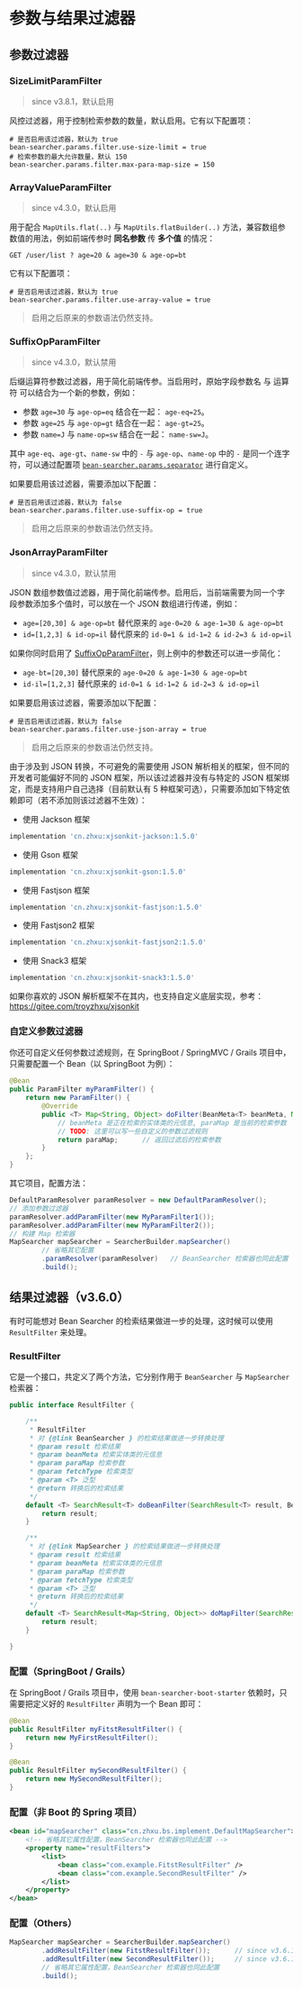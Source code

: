 # 参数与结果过滤器

## 参数过滤器

### SizeLimitParamFilter

> since v3.8.1，默认启用

风控过滤器，用于控制检索参数的数量，默认启用。它有以下配置项：

```properties
# 是否启用该过滤器，默认为 true
bean-searcher.params.filter.use-size-limit = true
# 检索参数的最大允许数量，默认 150
bean-searcher.params.filter.max-para-map-size = 150
```

### ArrayValueParamFilter

> since v4.3.0，默认启用

用于配合 `MapUtils.flat(..)` 与 `MapUtils.flatBuilder(..)` 方法，兼容数组参数值的用法，例如前端传参时 **同名参数** 传 **多个值** 的情况：

```
GET /user/list ? age=20 & age=30 & age-op=bt
```

它有以下配置项：

```properties
# 是否启用该过滤器，默认为 true
bean-searcher.params.filter.use-array-value = true
```

> 启用之后原来的参数语法仍然支持。

### SuffixOpParamFilter

> since v4.3.0，默认禁用

后缀运算符参数过滤器，用于简化前端传参。当启用时，原始字段参数名 与 运算符 可以结合为一个新的参数，例如：

* 参数 `age=30` 与 `age-op=eq` 结合在一起： `age-eq=25`。
* 参数 `age=25` 与 `age-op=gt` 结合在一起： `age-gt=25`。
* 参数 `name=J` 与 `name-op=sw` 结合在一起： `name-sw=J`。

其中 `age-eq`、`age-gt`、`name-sw` 中的 `-` 与 `age-op`、`name-op` 中的 `-` 是同一个连字符，可以通过配置项 [`bean-searcher.params.separator`](/guide/param/field) 进行自定义。

如果要启用该过滤器，需要添加以下配置：

```properties
# 是否启用该过滤器，默认为 false
bean-searcher.params.filter.use-suffix-op = true
```

> 启用之后原来的参数语法仍然支持。

### JsonArrayParamFilter

> since v4.3.0，默认禁用

JSON 数组参数值过滤器，用于简化前端传参。启用后，当前端需要为同一个字段参数添加多个值时，可以放在一个 JSON 数组进行传递，例如：

* `age=[20,30] & age-op=bt` 替代原来的 `age-0=20 & age-1=30 & age-op=bt`
* `id=[1,2,3] & id-op=il` 替代原来的 `id-0=1 & id-1=2 & id-2=3 & id-op=il`

如果你同时启用了 [SuffixOpParamFilter](#suffixopparamfilter)，则上例中的参数还可以进一步简化：

* `age-bt=[20,30]` 替代原来的 `age-0=20 & age-1=30 & age-op=bt`
* `id-il=[1,2,3]` 替代原来的 `id-0=1 & id-1=2 & id-2=3 & id-op=il`

如果要启用该过滤器，需要添加以下配置：

```properties
# 是否启用该过滤器，默认为 false
bean-searcher.params.filter.use-json-array = true
```

> 启用之后原来的参数语法仍然支持。

由于涉及到 JSON 转换，不可避免的需要使用 JSON 解析相关的框架，但不同的开发者可能偏好不同的 JSON 框架，所以该过滤器并没有与特定的 JSON 框架绑定，而是支持用户自己选择（目前默认有 5 种框架可选），只需要添加如下特定依赖即可（若不添加则该过滤器不生效）： 

* 使用 Jackson 框架

```gradle
implementation 'cn.zhxu:xjsonkit-jackson:1.5.0'
```

* 使用 Gson 框架

```gradle
implementation 'cn.zhxu:xjsonkit-gson:1.5.0'
```

* 使用 Fastjson 框架

```gradle
implementation 'cn.zhxu:xjsonkit-fastjson:1.5.0'
```

* 使用 Fastjson2 框架

```gradle
implementation 'cn.zhxu:xjsonkit-fastjson2:1.5.0'
```

* 使用 Snack3 框架

```gradle
implementation 'cn.zhxu:xjsonkit-snack3:1.5.0'
```

如果你喜欢的 JSON 解析框架不在其内，也支持自定义底层实现，参考：https://gitee.com/troyzhxu/xjsonkit

### 自定义参数过滤器

你还可自定义任何参数过滤规则，在 SpringBoot / SpringMVC / Grails 项目中，只需要配置一个 Bean（以 SpringBoot 为例）：

```java
@Bean
public ParamFilter myParamFilter() {
    return new ParamFilter() {
        @Override
        public <T> Map<String, Object> doFilter(BeanMeta<T> beanMeta, Map<String, Object> paraMap) {
            // beanMeta 是正在检索的实体类的元信息, paraMap 是当前的检索参数
            // TODO: 这里可以写一些自定义的参数过滤规则
            return paraMap;      // 返回过滤后的检索参数
        }
    };
}
```

其它项目，配置方法：

```java
DefaultParamResolver paramResolver = new DefaultParamResolver();
// 添加参数过滤器
paramResolver.addParamFilter(new MyParamFilter1());
paramResolver.addParamFilter(new MyParamFilter2());
// 构建 Map 检索器
MapSearcher mapSearcher = SearcherBuilder.mapSearcher()
        // 省略其它配置
        .paramResolver(paramResolver)   // BeanSearcher 检索器也同此配置
        .build();
```

## 结果过滤器（v3.6.0）

有时可能想对 Bean Searcher 的检索结果做进一步的处理，这时候可以使用 `ResultFilter` 来处理。

### ResultFilter

它是一个接口，共定义了两个方法，它分别作用于 `BeanSearcher` 与 `MapSearcher` 检索器：

```java
public interface ResultFilter {

    /**
     * ResultFilter
     * 对 {@link BeanSearcher } 的检索结果做进一步转换处理
     * @param result 检索结果
     * @param beanMeta 检索实体类的元信息
     * @param paraMap 检索参数
     * @param fetchType 检索类型
     * @param <T> 泛型
     * @return 转换后的检索结果
     */
    default <T> SearchResult<T> doBeanFilter(SearchResult<T> result, BeanMeta<T> beanMeta, Map<String, Object> paraMap, FetchType fetchType) {
        return result;
    }

    /**
     * 对 {@link MapSearcher } 的检索结果做进一步转换处理
     * @param result 检索结果
     * @param beanMeta 检索实体类的元信息
     * @param paraMap 检索参数
     * @param fetchType 检索类型
     * @param <T> 泛型
     * @return 转换后的检索结果
     */
    default <T> SearchResult<Map<String, Object>> doMapFilter(SearchResult<Map<String, Object>> result, BeanMeta<T> beanMeta, Map<String, Object> paraMap, FetchType fetchType) {
        return result;
    }

}
```

### 配置（SpringBoot / Grails）

在 SpringBoot / Grails 项目中，使用 `bean-searcher-boot-starter` 依赖时，只需要把定义好的 `ResultFilter` 声明为一个 Bean 即可：

```java
@Bean
public ResultFilter myFitstResultFilter() {
    return new MyFirstResultFilter();
}

@Bean
public ResultFilter mySecondResultFilter() {
    return new MySecondResultFilter();
}
```

### 配置（非 Boot 的 Spring 项目）

```xml
<bean id="mapSearcher" class="cn.zhxu.bs.implement.DefaultMapSearcher">
    <!-- 省略其它属性配置，BeanSearcher 检索器也同此配置 -->
    <property name="resultFilters">
        <list>
            <bean class="com.example.FitstResultFilter" />
            <bean class="com.example.SecondResultFilter" />
        </list>
    </property>
</bean>
```

### 配置（Others）

```java
MapSearcher mapSearcher = SearcherBuilder.mapSearcher()
        .addResultFilter(new FitstResultFilter());      // since v3.6.1
        .addResultFilter(new SecondResultFilter());     // since v3.6.1
        // 省略其它属性配置，BeanSearcher 检索器也同此配置
        .build();
```
